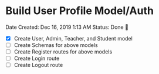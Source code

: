 # Build User Profile Model/Auth

Date Created: Dec 16, 2019 1:13 AM
Status: Done 🙌

- [x]  Create User, Admin, Teacher, and Student model
- [ ]  Create Schemas for above models
- [ ]  Create Register routes for above models
- [ ]  Create Login route
- [ ]  Create Logout route